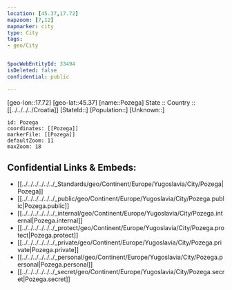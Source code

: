 ```yaml
---
location: [45.37,17.72] 
mapzoom: [7,12] 
mapmarker: city 
type: City
tags:
- geo/City


SpocWebEntityId: 33494
isDeleted: false
confidential: public

---
```

[geo-lon::17.72] 
[geo-lat::45.37] 
[name::Pozega] 
State :: 
Country :: [[../../../../Croatia]] 
[StateId::] 
[Population::] 
[Unknown::] 


```leaflet
id: Pozega
coordinates: [[Pozega]] 
markerFile: [[Pozega]] 
defaultZoom: 11 
maxZoom: 18
```


## Confidential Links & Embeds: 
- [[../../../../../../_Standards/geo/Continent/Europe/Yugoslavia/City/Pozega|Pozega]] 
- [[../../../../../../_public/geo/Continent/Europe/Yugoslavia/City/Pozega.public|Pozega.public]] 
- [[../../../../../../_internal/geo/Continent/Europe/Yugoslavia/City/Pozega.internal|Pozega.internal]] 
- [[../../../../../../_protect/geo/Continent/Europe/Yugoslavia/City/Pozega.protect|Pozega.protect]] 
- [[../../../../../../_private/geo/Continent/Europe/Yugoslavia/City/Pozega.private|Pozega.private]] 
- [[../../../../../../_personal/geo/Continent/Europe/Yugoslavia/City/Pozega.personal|Pozega.personal]] 
- [[../../../../../../_secret/geo/Continent/Europe/Yugoslavia/City/Pozega.secret|Pozega.secret]] 
